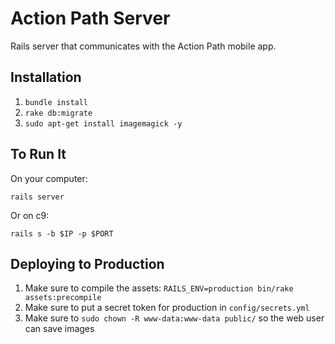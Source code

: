 Action Path Server
==================

Rails server that communicates with the Action Path mobile app.

Installation
------------

1. `bundle install`
2. `rake db:migrate`
3. `sudo apt-get install imagemagick -y`

To Run It
----------

On your computer:
```shell
rails server
```

Or on c9:
```shell
rails s -b $IP -p $PORT
```

Deploying to Production
-----------------------

1. Make sure to compile the assets: `RAILS_ENV=production bin/rake assets:precompile`
2. Make sure to put a secret token for production in `config/secrets.yml`
3. Make sure to `sudo chown -R www-data:www-data public/` so the web user can save images
